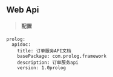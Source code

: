 ## Web Api

> #### 配置

```ymal
prolog: 
  apidoc: 
    title: 订单服务API文档
    basePackage: com.prolog.framework
    description: 订单服务api
    version: 1.0prolog
```



